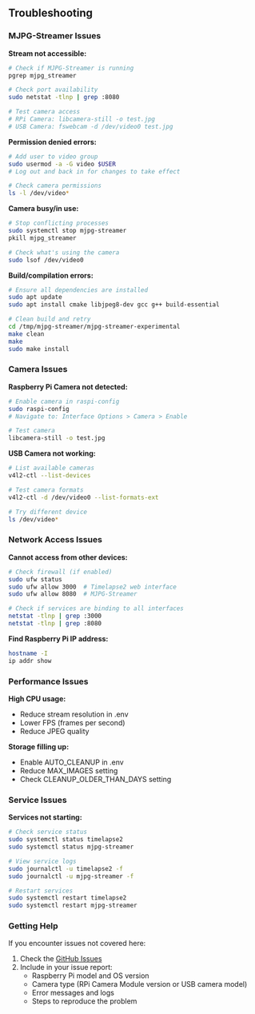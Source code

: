 ## Troubleshooting

### MJPG-Streamer Issues

**Stream not accessible:**
```bash
# Check if MJPG-Streamer is running
pgrep mjpg_streamer

# Check port availability
sudo netstat -tlnp | grep :8080

# Test camera access
# RPi Camera: libcamera-still -o test.jpg
# USB Camera: fswebcam -d /dev/video0 test.jpg
```

**Permission denied errors:**
```bash
# Add user to video group
sudo usermod -a -G video $USER
# Log out and back in for changes to take effect

# Check camera permissions
ls -l /dev/video*
```

**Camera busy/in use:**
```bash
# Stop conflicting processes
sudo systemctl stop mjpg-streamer
pkill mjpg_streamer

# Check what's using the camera
sudo lsof /dev/video0
```

**Build/compilation errors:**
```bash
# Ensure all dependencies are installed
sudo apt update
sudo apt install cmake libjpeg8-dev gcc g++ build-essential

# Clean build and retry
cd /tmp/mjpg-streamer/mjpg-streamer-experimental
make clean
make
sudo make install
```

### Camera Issues

**Raspberry Pi Camera not detected:**
```bash
# Enable camera in raspi-config
sudo raspi-config
# Navigate to: Interface Options > Camera > Enable

# Test camera
libcamera-still -o test.jpg
```

**USB Camera not working:**
```bash
# List available cameras
v4l2-ctl --list-devices

# Test camera formats
v4l2-ctl -d /dev/video0 --list-formats-ext

# Try different device
ls /dev/video*
```

### Network Access Issues

**Cannot access from other devices:**
```bash
# Check firewall (if enabled)
sudo ufw status
sudo ufw allow 3000  # Timelapse2 web interface
sudo ufw allow 8080  # MJPG-Streamer

# Check if services are binding to all interfaces
netstat -tlnp | grep :3000
netstat -tlnp | grep :8080
```

**Find Raspberry Pi IP address:**
```bash
hostname -I
ip addr show
```

### Performance Issues

**High CPU usage:**
- Reduce stream resolution in .env
- Lower FPS (frames per second)
- Reduce JPEG quality

**Storage filling up:**
- Enable AUTO_CLEANUP in .env
- Reduce MAX_IMAGES setting
- Check CLEANUP_OLDER_THAN_DAYS setting

### Service Issues

**Services not starting:**
```bash
# Check service status
sudo systemctl status timelapse2
sudo systemctl status mjpg-streamer

# View service logs
sudo journalctl -u timelapse2 -f
sudo journalctl -u mjpg-streamer -f

# Restart services
sudo systemctl restart timelapse2
sudo systemctl restart mjpg-streamer
```

### Getting Help

If you encounter issues not covered here:

1. Check the [GitHub Issues](https://github.com/JdMasuta/Timelaspe-RPi/issues)
2. Include in your issue report:
   - Raspberry Pi model and OS version
   - Camera type (RPi Camera Module version or USB camera model)
   - Error messages and logs
   - Steps to reproduce the problem
